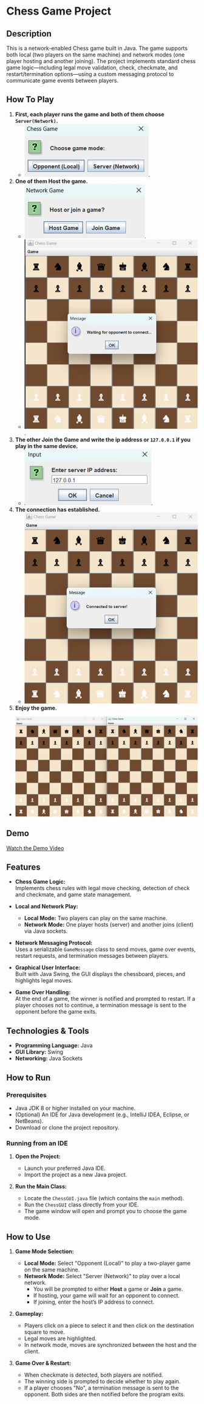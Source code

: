 
# Chess Game Project

## Description

This is a network-enabled Chess game built in Java. The game supports both local (two players on the same machine) and network modes (one player hosting and another joining). The project implements standard chess game logic—including legal move validation, check, checkmate, and restart/termination options—using a custom messaging protocol to communicate game events between players.

## How To Play
1. **First, each player runs the game and both of them choose `Server(Network)`.**
   - ![Screenshot 1](1.png).
2. **One of them Host the game.**
   - ![Screenshot 2](2.png).
   - ![Screenshot 3](3.png).
3. **The other Join the Game and write the ip address or `127.0.0.1` if you play in the same device.**
   - ![Screenshot 4](4.png).
4. **The connection has established.**
   - ![Screenshot 5](5.png)
5. **Enjoy the game.**
  - ![Screenshot 6](6.png)

## Demo
[Watch the Demo Video](https://github.com/user-attachments/assets/092ece4d-ced4-4e20-963b-cce855211fcf)


## Features

- **Chess Game Logic:**  
  Implements chess rules with legal move checking, detection of check and checkmate, and game state management.
  
- **Local and Network Play:**  
  - **Local Mode:** Two players can play on the same machine.
  - **Network Mode:** One player hosts (server) and another joins (client) via Java sockets.
  
- **Network Messaging Protocol:**  
  Uses a serializable `GameMessage` class to send moves, game over events, restart requests, and termination messages between players.
  
- **Graphical User Interface:**  
  Built with Java Swing, the GUI displays the chessboard, pieces, and highlights legal moves.
  
- **Game Over Handling:**  
  At the end of a game, the winner is notified and prompted to restart. If a player chooses not to continue, a termination message is sent to the opponent before the game exits.

## Technologies & Tools

- **Programming Language:** Java
- **GUI Library:** Swing
- **Networking:** Java Sockets
## How to Run

### Prerequisites

- Java JDK 8 or higher installed on your machine.
- (Optional) An IDE for Java development (e.g., IntelliJ IDEA, Eclipse, or NetBeans).
- Download or clone the project repository.

### Running from an IDE

1.  **Open the Project:**
    
    -   Launch your preferred Java IDE.
    -   Import the project as a new Java project.
2.  **Run the Main Class:**
    
    -   Locate the `ChessGUI.java` file (which contains the `main` method).
    -   Run the `ChessGUI` class directly from your IDE.
    -   The game window will open and prompt you to choose the game mode.

## How to Use

1.  **Game Mode Selection:**
    
    -   **Local Mode:** Select "Opponent (Local)" to play a two-player game on the same machine.
    -   **Network Mode:** Select "Server (Network)" to play over a local network.
        -   You will be prompted to either **Host** a game or **Join** a game.
        -   If hosting, your game will wait for an opponent to connect.
        -   If joining, enter the host’s IP address to connect.
2.  **Gameplay:**
    
    -   Players click on a piece to select it and then click on the destination square to move.
    -   Legal moves are highlighted.
    -   In network mode, moves are synchronized between the host and the client.
3.  **Game Over & Restart:**
    
    -   When checkmate is detected, both players are notified.
    -   The winning side is prompted to decide whether to play again.
    -   If a player chooses "No", a termination message is sent to the opponent. Both sides are then notified before the program exits.


